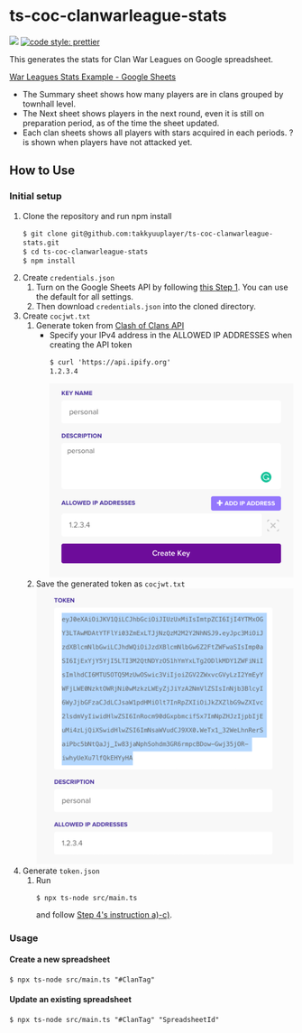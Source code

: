 
# ts-coc-clanwarleague-stats

![](https://github.com/takkyuuplayer/ts-coc-clanwarleague-stats/workflows/CI/badge.svg)
[![code style: prettier](https://img.shields.io/badge/code_style-prettier-ff69b4.svg?style=flat-square)](https://github.com/prettier/prettier)

This generates the stats for Clan War Leagues on Google spreadsheet.

[War Leagues Stats Example \- Google Sheets](https://docs.google.com/spreadsheets/d/1B2E9cuSI4uLWhXlxcq6sp8iQPXF1pt9DLtmh5WHQO6s/edit#gid=1805068306)

* The Summary sheet shows how many players are in clans grouped by townhall level.
* The Next sheet shows players in the next round, even it is still on preparation period, as of the time the sheet updated.
* Each clan sheets shows all players with stars acquired in each periods. ? is shown when players have not attacked yet.

## How to Use

### Initial setup

1. Clone the repository and run npm install
   ```
   $ git clone git@github.com:takkyuuplayer/ts-coc-clanwarleague-stats.git
   $ cd ts-coc-clanwarleague-stats
   $ npm install
   ```
1. Create `credentials.json`
   1. Turn on the Google Sheets API by following [this Step 1](https://developers.google.com/sheets/api/quickstart/nodejs#step_1_turn_on_the). You can use the default for all settings.
   1. Then download `credentials.json` into the cloned directory.
1. Create `cocjwt.txt`
   1. Generate token from [Clash of Clans API](https://developer.clashofclans.com/#/getting-started)
      * Specify your IPv4 address in the ALLOWED IP ADDRESSES when creating the API token
         ```
         $ curl 'https://api.ipify.org'
         1.2.3.4
         ```
         ![CoC API token](./docs/coc.png)
    2. Save the generated token as `cocjwt.txt`
         ![CoC API token](./docs/coc2.png)
1. Generate `token.json`
   1. Run
      ```
      $ npx ts-node src/main.ts
      ```
      and follow [Step 4's instruction a)-c)](https://developers.google.com/sheets/api/quickstart/nodejs#step_4_run_the_sample).

### Usage

#### Create a new spreadsheet

```
$ npx ts-node src/main.ts "#ClanTag"
```

#### Update an existing spreadsheet

```
$ npx ts-node src/main.ts "#ClanTag" "SpreadsheetId"
```